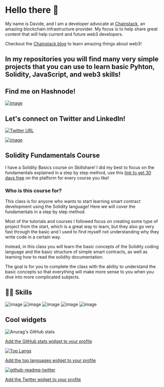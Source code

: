 # Hello there 👋

My name is Davide, and I am a developer advocate at [Chainstack](chainstack.com), an amazing blockchain infrastructure provider. My focus is to help share great content that will help current and future web3 developers.

Checkout the [Chainstack blog](https://chainstack.com/blog/) to learn amazing things about web3!

## In my repositories you will find many very simple projects that you can use to learn basic Pyhton, Solidity, JavaScript, and web3 skills!

## Find me on Hashnode!

[![image](https://img.shields.io/badge/Hashnode-2962FF.svg?style=for-the-badge&logo=Hashnode&logoColor=white)](https://soosweb3.hashnode.dev/)

## Let's connect on Twitter and LinkedIn!

[![Twitter URL](https://img.shields.io/twitter/url/https/twitter.com/web3Dav3.svg?style=social&label=Follow%20%40web3Dav3)](https://twitter.com/web3Dav3)

[![image](https://img.shields.io/badge/LinkedIn-0077B5?style=for-the-badge&logo=linkedin&logoColor=white)](https://www.linkedin.com/in/davide-zambiasi/)

## Solidity Fundamentals Course
I have a Solidity Basics course on Skillshare! I did my best to focus on the fundamentals explained in a step by step method, use this [link to get 30 days free](https://skl.sh/3rvxBpe) on the platform for every course you like! 

### Who is this course for?

This class is for anyone who wants to start learning smart contract development using the Solidity language! Here we will cover the fundamentals in a step by step method.

Most of the tutorials and courses I followed focus on creating some type of project from the start, which is a great way to learn, but they also go very fast through the basic and I used to find myself not understanding why they write code in a certain way. 

Instead, in this class you will learn the basic concepts of the Solidity coding language and the basic structure of simple smart contracts, as well as learning how to read the solidity documentation.

The goal is for you to complete the class with the ability to understand the basic concepts so that everything will make more sense to you when you dive into more complicated subjects.

## 👨‍💻 Skills

![image](https://img.shields.io/badge/Python-3776AB.svg?style=for-the-badge&logo=Python&logoColor=white)
![image](https://img.shields.io/badge/JavaScript-F7DF1E.svg?style=for-the-badge&logo=JavaScript&logoColor=black)
![image](https://img.shields.io/badge/Solidity-363636.svg?style=for-the-badge&logo=Solidity&logoColor=white)
![image](https://img.shields.io/badge/Web3.js-F16822.svg?style=for-the-badge&logo=web3dotjs&logoColor=white)
![image](https://img.shields.io/badge/HTML5-E34F26.svg?style=for-the-badge&logo=HTML5&logoColor=white)

## Cool widgets

![Anurag's GitHub stats](https://github-readme-stats.vercel.app/api?username=soos3d&show_icons=true&theme=gruvbox)

[Add the GitHub stats widget to your profile](https://github.com/anuraghazra/github-readme-stats#themes)

[![Top Langs](https://github-readme-stats.vercel.app/api/top-langs/?username=soos3d&layout=compact&theme=gruvbox)](https://github.com/anuraghazra/github-readme-stats)

[Add the top languages widget to your profile](https://github.com/anuraghazra/github-readme-stats#themes)

[![github-readme-twitter](https://github-readme-twitter.gazf.vercel.app/api?id=web3Dav3)](https://github.com/gazf/github-readme-twitter)

[Add the Twitter widget to your profile](https://github.com/gazf/github-readme-twitter)
